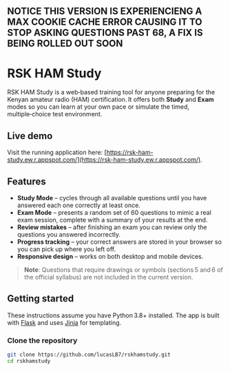 ## NOTICE THIS VERSION IS EXPERIENCIENG A MAX COOKIE CACHE ERROR CAUSING IT TO STOP ASKING QUESTIONS PAST 68, A FIX IS BEING ROLLED OUT SOON

# RSK HAM Study

RSK HAM Study is a web‑based training tool for anyone preparing for the Kenyan amateur radio (HAM) certification. It offers both **Study** and **Exam** modes so you can learn at your own pace or simulate the timed, multiple‑choice test environment.

## Live demo

Visit the running application here: [https://rsk-ham-study.ew.r.appspot.com/](https://rsk-ham-study.ew.r.appspot.com/).

## Features

- **Study Mode** – cycles through all available questions until you have answered each one correctly at least once.  
- **Exam Mode** – presents a random set of 60 questions to mimic a real exam session, complete with a summary of your results at the end.  
- **Review mistakes** – after finishing an exam you can review only the questions you answered incorrectly.  
- **Progress tracking** – your correct answers are stored in your browser so you can pick up where you left off.  
- **Responsive design** – works on both desktop and mobile devices.

> **Note**: Questions that require drawings or symbols (sections 5 and 6 of the official syllabus) are not included in the current version.

## Getting started

These instructions assume you have Python 3.8+ installed. The app is built with [Flask](https://flask.palletsprojects.com/) and uses [Jinja](https://jinja.palletsprojects.com/) for templating.

### Clone the repository

```bash
git clone https://github.com/lucasLB7/rskhamstudy.git
cd rskhamstudy
